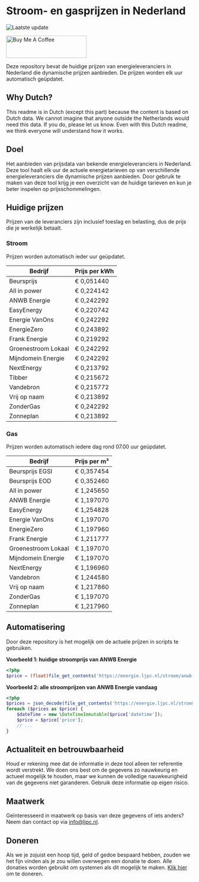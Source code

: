# Stroom- en gasprijzen in Nederland

![Laatste update](https://img.shields.io/badge/laatste%20update-2024--08--05%2011%3A00%20CET-brightgreen)

<a href="https://www.buymeacoffee.com/Lars-" target="_blank"><img src="https://cdn.buymeacoffee.com/buttons/v2/default-orange.png" alt="Buy Me A Coffee" height="60" style="height: 60px !important;width: 217px !important;" ></a>

Deze repository bevat de huidige prijzen van energieleveranciers in Nederland die dynamische prijzen aanbieden. De prijzen worden elk uur automatisch geüpdatet.

## Why Dutch?

This readme is in Dutch (except this part) because the content is based on Dutch data. We cannot imagine that anyone outside the Netherlands would need this data. If you do, please let us know. Even with this Dutch readme, we think
everyone will understand how it works.

## Doel

Het aanbieden van prijsdata van bekende energieleveranciers in Nederland. Deze tool haalt elk uur de actuele energietarieven op van verschillende energieleveranciers die dynamische prijzen aanbieden. Door gebruik te maken van deze tool
krijg je een overzicht van de huidige tarieven en kun je beter inspelen op prijsschommelingen.

## Huidige prijzen

Prijzen van de leveranciers zijn inclusief toeslag en belasting, dus de prijs die je werkelijk betaalt.

### Stroom

Prijzen worden automatisch ieder uur geüpdatet.

 Bedrijf | Prijs per kWh 
---------|---------------
Beursprijs | € 0,051440
All in power | € 0,224142
ANWB Energie | € 0,242292
EasyEnergy | € 0,220742
Energie VanOns | € 0,242292
EnergieZero | € 0,243892
Frank Energie | € 0,219292
Groenestroom Lokaal | € 0,242292
Mijndomein Energie | € 0,242292
NextEnergy | € 0,213792
Tibber | € 0,215672
Vandebron | € 0,215772
Vrij op naam | € 0,213892
ZonderGas | € 0,242292
Zonneplan | € 0,213892


### Gas

Prijzen worden automatisch iedere dag rond 07.00 uur geüpdatet.

 Bedrijf | Prijs per m³ 
---------|--------------
Beursprijs EGSI | € 0,357454
Beursprijs EOD | € 0,352460
All in power | € 1,245650
ANWB Energie | € 1,197070
EasyEnergy | € 1,254828
Energie VanOns | € 1,197070
EnergieZero | € 1,197960
Frank Energie | € 1,211777
Groenestroom Lokaal | € 1,197070
Mijndomein Energie | € 1,197070
NextEnergy | € 1,196960
Vandebron | € 1,244580
Vrij op naam | € 1,217860
ZonderGas | € 1,197070
Zonneplan | € 1,217960


## Automatisering

Door deze repository is het mogelijk om de actuele prijzen in scripts te gebruiken.

**Voorbeeld 1: huidige stroomprijs van ANWB Energie**

```php
<?php
$price = (float)file_get_contents('https://energie.ljpc.nl/stroom/anwb-energie-nu.txt');

```

**Voorbeeld 2: alle stroomprijzen van ANWB Energie vandaag**

```php
<?php
$prices = json_decode(file_get_contents('https://energie.ljpc.nl/stroom/all-in-power-vandaag.json'),true);
foreach ($prices as $price) {
    $dateTime = new \DateTimeImmutable($price['datetime']);
    $price = $price['price'];
    // ...
}
```

## Actualiteit en betrouwbaarheid

Houd er rekening mee dat de informatie in deze tool alleen ter referentie wordt verstrekt. We doen ons best om de gegevens zo nauwkeurig en actueel mogelijk te houden, maar we kunnen de volledige nauwkeurigheid van de gegevens niet
garanderen. Gebruik deze informatie op eigen risico.

## Maatwerk

Geïnteresseerd in maatwerk op basis van deze gegevens of iets anders? Neem dan contact op
via [info@ljpc.nl](mailto:info@ljpc.nl?subject=Energie%20prijzen).

## Doneren

Als we je zojuist een hoop tijd, geld of gedoe bespaard hebben, zouden we het fijn vinden als je zou willen overwegen een
donatie te doen. Alle donaties worden gebruikt om systemen als dit mogelijk te
maken. [Klik hier](https://www.buymeacoffee.com/Lars-) om te doneren.
